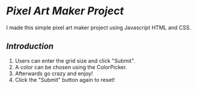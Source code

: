 # *Pixel Art Maker Project*
I made this simple pixel art maker project using Javascript HTML and CSS.

## *Introduction*
1. Users can enter the grid size and click "Submit".
2. A color can be chosen using the ColorPicker.
3. Afterwards go crazy and enjoy!
4. Click the "Submit" button again to reset!
